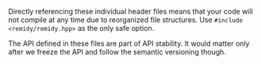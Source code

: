 Directly referencing these individual header files means that your code will not compile at any time due to reorganized file structures.
Use `#include <remidy/remidy.hpp>` as the only safe option.

The API defined in these files are part of API stability.
It would matter only after we freeze the API and follow the semantic versioning though.
